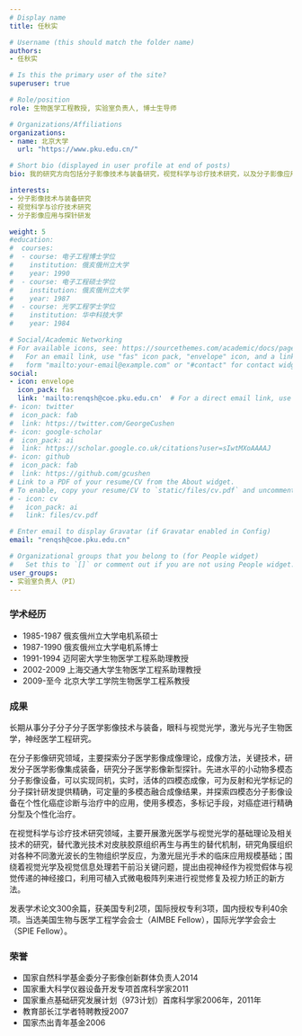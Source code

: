 ```yaml
---
# Display name
title: 任秋实

# Username (this should match the folder name)
authors:
- 任秋实

# Is this the primary user of the site?
superuser: true

# Role/position
role: 生物医学工程教授, 实验室负责人, 博士生导师

# Organizations/Affiliations
organizations:
- name: 北京大学
  url: "https://www.pku.edu.cn/"

# Short bio (displayed in user profile at end of posts)
bio: 我的研究方向包括分子影像技术与装备研究，视觉科学与诊疗技术研究，以及分子影像应用与探针研发等。

interests:
- 分子影像技术与装备研究
- 视觉科学与诊疗技术研究
- 分子影像应用与探针研发

weight: 5
#education:
#  courses:
#  - course: 电子工程博士学位
#    institution: 俄亥俄州立大学
#    year: 1990
#  - course: 电子工程硕士学位
#    institution: 俄亥俄州立大学
#    year: 1987
#  - course: 光学工程学士学位
#    institution: 华中科技大学
#    year: 1984

# Social/Academic Networking
# For available icons, see: https://sourcethemes.com/academic/docs/page-builder/#icons
#   For an email link, use "fas" icon pack, "envelope" icon, and a link in the
#   form "mailto:your-email@example.com" or "#contact" for contact widget.
social:
- icon: envelope
  icon_pack: fas
  link: 'mailto:renqsh@coe.pku.edu.cn'  # For a direct email link, use "mailto:test@example.org".
#- icon: twitter
#  icon_pack: fab
#  link: https://twitter.com/GeorgeCushen
#- icon: google-scholar
#  icon_pack: ai
#  link: https://scholar.google.co.uk/citations?user=sIwtMXoAAAAJ
#- icon: github
#  icon_pack: fab
#  link: https://github.com/gcushen
# Link to a PDF of your resume/CV from the About widget.
# To enable, copy your resume/CV to `static/files/cv.pdf` and uncomment the lines below.
# - icon: cv
#   icon_pack: ai
#   link: files/cv.pdf

# Enter email to display Gravatar (if Gravatar enabled in Config)
email: "renqsh@coe.pku.edu.cn"

# Organizational groups that you belong to (for People widget)
#   Set this to `[]` or comment out if you are not using People widget.
user_groups:
- 实验室负责人（PI）
---
```


### 学术经历
- 1985-1987 俄亥俄州立大学电机系硕士
- 1987-1990 俄亥俄州立大学电机系博士
- 1991-1994 迈阿密大学生物医学工程系助理教授
- 2002-2009 上海交通大学生物医学工程系助理教授
- 2009-至今 北京大学工学院生物医学工程系教授

### 成果
长期从事分子分子分子医学影像技术与装备，眼科与视觉光学，激光与光子生物医学，神经医学工程研究。

在分子影像研究领域，主要探索分子医学影像成像理论，成像方法，关键技术，研发分子医学影像集成装备，研究分子医学影像新型探针。先进水平的小动物多模态分子影像设备，可以实现同机，实时，活体的四模态成像，可为反射和光学标记的分子探针研发提供精确，可定量的多模态融合成像结果，并探索四模态分子影像设备在个性化癌症诊断与治疗中的应用，使用多模态，多标记手段，对癌症进行精确分型及个性化治疗。 

在视觉科学与诊疗技术研究领域，主要开展激光医学与视觉光学的基础理论及相关技术的研究，替代激光技术对皮肤胶原组织再生与再生的替代机制，研究角膜组织对各种不同激光波长的生物组织学反应，为激光屈光手术的临床应用规模基础；围绕着视觉光学及视觉信息处理若干前沿关键问题，提出由视神经作为视觉假体与视觉传递的神经接口，利用可植入式微电极阵列来进行视觉修复及视力矫正的新方法。

发表学术论文300余篇，获美国专利2项，国际授权专利3项，国内授权专利40余项。当选美国生物与医学工程学会会士（AIMBE Fellow），国际光学学会会士（SPIE Fellow）。

### 荣誉
- 国家自然科学基金委分子影像创新群体负责人2014
- 国家重大科学仪器设备开发专项首席科学家2011
- 国家重点基础研究发展计划（973计划）首席科学家2006年，2011年
- 教育部长江学者特聘教授2007
- 国家杰出青年基金2006